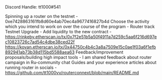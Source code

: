 Discord Handle: tt1000#541

Spinning up a router on the testnet - 0xe7428863161fb8d60e4ab70ec4a9677416827b4d
Choose the activity which you intend to work on over the course of the program - Router track
Testnet Upgrade - Add liquidity to the new contract - https://rinkeby.etherscan.io/tx/0x7f2e51b5a50f4911a7d259c5aa6f216d697ec10823726c7ad54c4dbe38ced22f
                                                      https://kovan.etherscan.io/tx/0x44750c4b4c3a8a7509e15c0ae1f03a6f1efb892941ab73b38d115bd5588aea63
 Feedback/improvement proposals/building high impact tools - I am shared feedback about router campaign in Ru-community chat
 Guides and your experience articles about running router in socials - https://github.com/tt1000vv/routerconnext/blob/main/README.md
                                                      
